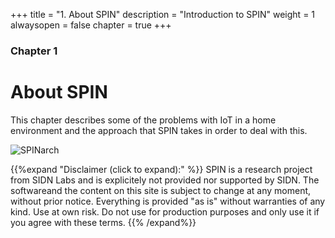 +++
title = "1. About SPIN"
description = "Introduction to SPIN"
weight = 1
alwaysopen = false
chapter = true
+++

### Chapter 1

# About SPIN

This chapter describes some of the problems with IoT in a home environment and the approach
that SPIN takes in order to deal with this.
	
![SPINarch](/images/SPIN_Concept.png "SPIN concept")

{{%expand "Disclaimer (click to expand):" %}}
SPIN is a research project from SIDN Labs and is explicitely not provided nor supported by SIDN. The softwareand the content on this site is subject to change at any moment, without prior notice. Everything is provided "as is" without warranties of any kind. Use at own risk. Do not use for production purposes and only use it if you agree with these terms.
{{% /expand%}}

